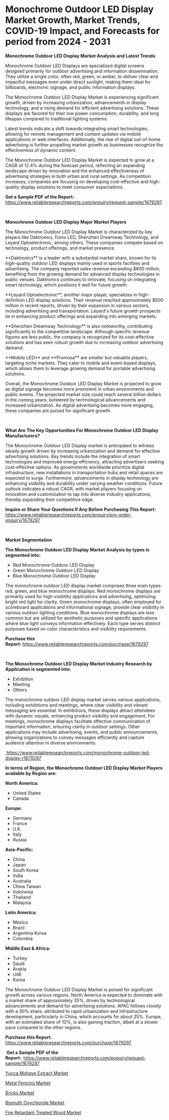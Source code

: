 <p><h1>Monochrome Outdoor LED Display Market Growth, Market Trends, COVID-19 Impact, and Forecasts for period from 2024 - 2031</h1></p><p><strong>Monochrome Outdoor LED Display Market Analysis and Latest Trends</strong></p>
<p><p>Monochrome Outdoor LED Displays are specialized digital screens designed primarily for outdoor advertising and information dissemination. They utilize a single color, often red, green, or amber, to deliver clear and impactful messages even under direct sunlight, making them ideal for billboards, electronic signage, and public information displays. </p><p>The Monochrome Outdoor LED Display Market is experiencing significant growth, driven by increasing urbanization, advancements in display technology, and a rising demand for efficient advertising solutions. These displays are favored for their low power consumption, durability, and long lifespan compared to traditional lighting systems. </p><p>Latest trends indicate a shift towards integrating smart technologies, allowing for remote management and content updates via mobile applications or web interfaces. Additionally, the rise of digital out-of-home advertising is further propelling market growth as businesses recognize the effectiveness of dynamic content. </p><p>The Monochrome Outdoor LED Display Market is expected to grow at a CAGR of 12.4% during the forecast period, reflecting an expanding landscape driven by innovation and the enhanced effectiveness of advertising strategies in both urban and rural settings. As competition increases, companies are focusing on developing cost-effective and high-quality display solutions to meet consumer expectations.</p></p>
<p><strong>Get a Sample PDF of the Report:&nbsp;</strong> <a href="https://www.reliableresearchreports.com/enquiry/request-sample/1679297?utm_campaign=12&utm_medium=2&utm_source=Github&utm_content=ia&utm_term=03102024&utm_id=monochrome-outdoor-led-display">https://www.reliableresearchreports.com/enquiry/request-sample/1679297</a></p>
<p>&nbsp;</p>
<p><strong>Monochrome Outdoor LED Display Major Market Players</strong></p>
<p><p>The Monochrome Outdoor LED Display Market is characterized by key players like Daktronics, Fonix LED, Shenzhen Dreamway Technology, and Leyard Optoelectronic, among others. These companies compete based on technology, product offerings, and market presence.</p><p>**Daktronics** is a leader with a substantial market share, known for its high-quality outdoor LED displays mainly used in sports facilities and advertising. The company reported sales revenue exceeding $600 million, benefiting from the growing demand for advanced display technologies in public venues. Daktronics continues to innovate, focusing on integrating smart technology, which positions it well for future growth.</p><p>**Leyard Optoelectronic**, another major player, specializes in high-definition LED display solutions. Their revenue reached approximately $500 million in recent reports, driven by their expansion in various sectors, including advertising and transportation. Leyard's future growth prospects lie in enhancing product offerings and expanding into emerging markets.</p><p>**Shenzhen Dreamway Technology** is also noteworthy, contributing significantly to the competitive landscape. Although specific revenue figures are less public, the company is recognized for its cost-effective solutions and has seen robust growth due to increasing outdoor advertising demand.</p><p>**Mobile LED** and **Promosa** are smaller but valuable players, targeting niche markets. They cater to mobile and event-based displays, which allows them to leverage growing demand for portable advertising solutions.</p><p>Overall, the Monochrome Outdoor LED Display Market is projected to grow as digital signage becomes more prominent in urban environments and public events. The projected market size could reach several billion dollars in the coming years, bolstered by technological advancements and increased urbanization. As digital advertising becomes more engaging, these companies are poised for significant growth.</p></p>
<p>&nbsp;</p>
<p><strong>What Are The Key Opportunities For Monochrome Outdoor LED Display Manufacturers?</strong></p>
<p><p>The Monochrome Outdoor LED Display market is anticipated to witness steady growth driven by increasing urbanization and demand for effective advertising solutions. Key trends include the integration of smart technologies and improved energy efficiency, attracting advertisers seeking cost-effective options. As governments worldwide prioritize digital infrastructure, new installations in transportation hubs and retail spaces are expected to surge. Furthermore, advancements in display technology are enhancing visibility and durability under varying weather conditions. Future outlook indicates a robust CAGR, with market players focusing on innovation and customization to tap into diverse industry applications, thereby expanding their competitive edge.</p></p>
<p><strong>Inquire or Share Your Questions If Any Before Purchasing This Report:</strong> <a href="https://www.reliableresearchreports.com/enquiry/pre-order-enquiry/1679297?utm_campaign=12&utm_medium=2&utm_source=Github&utm_content=ia&utm_term=03102024&utm_id=monochrome-outdoor-led-display">https://www.reliableresearchreports.com/enquiry/pre-order-enquiry/1679297</a></p>
<p>&nbsp;</p>
<p><strong>Market Segmentation</strong></p>
<p><strong>The Monochrome Outdoor LED Display Market Analysis by types is segmented into:</strong></p>
<p><ul><li>Red Monochrome Outdoor LED Display</li><li>Green Monochrome Outdoor LED Display</li><li>Blue Monochrome Outdoor LED Display</li></ul></p>
<p><p>The monochrome outdoor LED display market comprises three main types: red, green, and blue monochrome displays. Red monochrome displays are primarily used for high-visibility applications and advertising, optimizing bright red light for clarity. Green monochrome displays, often employed for scoreboard applications and informational signage, provide clear visibility in various outdoor lighting conditions. Blue monochrome displays are less common but are utilized for aesthetic purposes and specific applications where blue light conveys information effectively. Each type serves distinct purposes based on color characteristics and visibility requirements.</p></p>
<p><strong>Purchase this Report:&nbsp;</strong><a href="https://www.reliableresearchreports.com/purchase/1679297?utm_campaign=12&utm_medium=2&utm_source=Github&utm_content=ia&utm_term=03102024&utm_id=monochrome-outdoor-led-display">https://www.reliableresearchreports.com/purchase/1679297</a></p>
<p>&nbsp;</p>
<p><strong>The Monochrome Outdoor LED Display Market Industry Research by Application is segmented into:</strong></p>
<p><ul><li>Exhibition</li><li>Meeting</li><li>Others</li></ul></p>
<p><p>The monochrome outdoor LED display market serves various applications, including exhibitions and meetings, where clear visibility and vibrant messaging are essential. In exhibitions, these displays attract attendees with dynamic visuals, enhancing product visibility and engagement. For meetings, monochrome displays facilitate effective communication of important information, ensuring clarity in outdoor settings. Other applications may include advertising, events, and public announcements, allowing organizations to convey messages efficiently and capture audience attention in diverse environments.</p></p>
<p><a href="https://www.reliableresearchreports.com/monochrome-outdoor-led-display-r1679297?utm_campaign=12&utm_medium=2&utm_source=Github&utm_content=ia&utm_term=03102024&utm_id=monochrome-outdoor-led-display">&nbsp;https://www.reliableresearchreports.com/monochrome-outdoor-led-display-r1679297</a></p>
<p><strong>In terms of Region, the Monochrome Outdoor LED Display Market Players available by Region are:</strong></p>
<p>
    <p> <strong> North America: </strong>
        <ul>
            <li>United States</li>
            <li>Canada</li>
        </ul>
        </p> 
    <p> <strong> Europe: </strong>
        <ul>
            <li>Germany</li>
            <li>France</li>
            <li>U.K.</li>
            <li>Italy</li>
            <li>Russia</li>
        </ul>
        </p> 
    <p> <strong> Asia-Pacific: </strong>
        <ul>
            <li>China</li>
            <li>Japan</li>
            <li>South Korea</li>
            <li>India</li>
            <li>Australia</li>
            <li>China Taiwan</li>
            <li>Indonesia</li>
            <li>Thailand</li>
            <li>Malaysia</li>
        </ul>
        </p> 
    <p> <strong> Latin America: </strong>
        <ul>
            <li>Mexico</li>
            <li>Brazil</li>
            <li>Argentina Korea</li>
            <li>Colombia</li>
        </ul>
        </p> 
    <p> <strong> Middle East & Africa: </strong>
        <ul>
            <li>Turkey</li>
            <li>Saudi</li>
            <li>Arabia</li>
            <li>UAE</li>
            <li>Korea</li>
        </ul>
    </p>
    </p>
<p><p>The Monochrome Outdoor LED Display Market is poised for significant growth across various regions. North America is expected to dominate with a market share of approximately 35%, driven by technological advancements and demand for advertising solutions. APAC follows closely with a 30% share, attributed to rapid urbanization and infrastructure development, particularly in China, which accounts for about 25%. Europe, with an estimated share of 10%, is also gaining traction, albeit at a slower pace compared to the other regions.</p></p>
<p><strong>Purchase this Report: </strong><a href="https://www.reliableresearchreports.com/purchase/1679297?utm_campaign=12&utm_medium=2&utm_source=Github&utm_content=ia&utm_term=03102024&utm_id=monochrome-outdoor-led-display">https://www.reliableresearchreports.com/purchase/1679297</a></p>
<p>&nbsp;<strong>Get a Sample PDF of the Report:&nbsp;&nbsp;</strong><a href="https://www.reliableresearchreports.com/enquiry/request-sample/1679297?utm_campaign=12&utm_medium=2&utm_source=Github&utm_content=ia&utm_term=03102024&utm_id=monochrome-outdoor-led-display">https://www.reliableresearchreports.com/enquiry/request-sample/1679297</a></p>
<p><strong></strong></p>
<p><p><a href="https://www.linkedin.com/pulse/yucca-mohave-extract-market-strategic-insights-product-3wsee?utm_campaign=12&utm_medium=2&utm_source=Github&utm_content=ia&utm_term=03102024&utm_id=monochrome-outdoor-led-display">Yucca Mohave Extract Market</a></p><p><a href="https://medium.com/@myronobertrtys5475654/future-trends-in-global-metal-fencing-market-market-insights-and-analysis-from-2024-to-2031-in-117-50b52f8eb85f?utm_campaign=12&utm_medium=2&utm_source=Github&utm_content=ia&utm_term=03102024&utm_id=monochrome-outdoor-led-display">Metal Fencing Market</a></p><p><a href="https://github.com/JakirUddin511/Market-Research-Report-List-1/blob/main/bricks-market.md?utm_campaign=12&utm_medium=2&utm_source=Github&utm_content=ia&utm_term=03102024&utm_id=monochrome-outdoor-led-display">Bricks Market</a></p><p><a href="https://www.linkedin.com/pulse/comprehensive-analysis-global-bismuth-oxychloride-market-pxm0e?utm_campaign=12&utm_medium=2&utm_source=Github&utm_content=ia&utm_term=03102024&utm_id=monochrome-outdoor-led-display">Bismuth Oxychloride Market</a></p><p><a href="https://medium.com/@kingmsvie/competitive-intelligence-in-the-fire-retardant-treated-wood-market-key-players-strategies-and-fdb0d88003b3?utm_campaign=12&utm_medium=2&utm_source=Github&utm_content=ia&utm_term=03102024&utm_id=monochrome-outdoor-led-display">Fire Retardant Treated Wood Market</a></p></p>